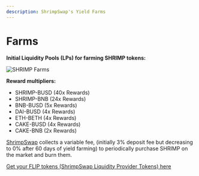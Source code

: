 ```yaml
---
description: ShrimpSwap's Yield Farms
---
```


# Farms

**Initial Liquidity Pools \(LPs\) for farming SHRIMP tokens:**

![SHRIMP Farms](../.gitbook/assets/shrimpswap-farms.png)

**Reward multipliers:**

- SHRIMP-BUSD (40x Rewards)
- SHRIMP-BNB (24x Rewards)
- BNB-BUSD (5x Rewards)
- DAI-BUSD (4x Rewards)
- ETH-BETH (4x Rewards)
- CAKE-BUSD (4x Rewards)
- CAKE-BNB (2x Rewards)

[ShrimpSwap](https://www.shrimpswap.finance/farms) collects a variable fee, (initially 3% deposit fee but decreasing to 0% after 60 days of yield farming) to periodically purchase SHRIMP on the market and burn them.

[Get your FLIP tokens \(ShrimpSwap Liquidity Provider Tokens\) here](https://exchange.shrimpswap.finance/#/swap)
